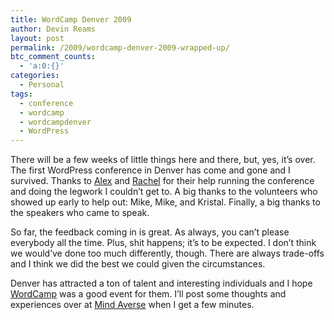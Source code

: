 ```yaml
---
title: WordCamp Denver 2009
author: Devin Reams
layout: post
permalink: /2009/wordcamp-denver-2009-wrapped-up/
btc_comment_counts:
  - 'a:0:{}'
categories:
  - Personal
tags:
  - conference
  - wordcamp
  - wordcampdenver
  - WordPress
---
```

There will be a few weeks of little things here and there, but, yes, it&#8217;s over. The first WordPress conference in Denver has come and gone and I survived. Thanks to [Alex][1] and [Rachel][2] for their help running the conference and doing the legwork I couldn&#8217;t get to. A big thanks to the volunteers who showed up early to help out: Mike, Mike, and Kristal. Finally, a big thanks to the speakers who came to speak.

So far, the feedback coming in is great. As always, you can&#8217;t please everybody all the time. Plus, shit happens; it&#8217;s to be expected. I don&#8217;t think we would&#8217;ve done too much differently, though. There are always trade-offs and I think we did the best we could given the circumstances.

Denver has attracted a ton of talent and interesting individuals and I hope [WordCamp][3] was a good event for them. I&#8217;ll post some thoughts and experiences over at [Mind Averse][4] when I get a few minutes.

 [1]: http://alexking.org/
 [2]: http://kizzknows.com/
 [3]: http://denver.wordcamp.org/
 [4]: http://mindaverse.com/